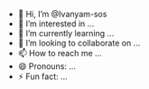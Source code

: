 - 👋 Hi, I’m @Ivanyam-sos
- 👀 I’m interested in ...
- 🌱 I’m currently learning ...
- 💞️ I’m looking to collaborate on ...
- 📫 How to reach me ...
- 😄 Pronouns: ...
- ⚡ Fun fact: ...

<!---
Ivanyam-sos/Ivanyam-sos is a ✨ special ✨ repository because its `README.md` (this file) appears on your GitHub profile.
You can click the Preview link to take a look at your changes.
--->
